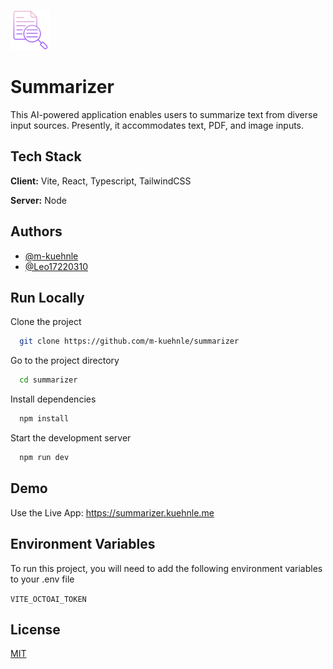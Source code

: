 ![Summarizer](src/assets/logo.png)
# Summarizer

This AI-powered application enables users to summarize text from diverse input sources. Presently, it accommodates text, PDF, and image inputs.

## Tech Stack

**Client:** Vite, React, Typescript, TailwindCSS

**Server:** Node

## Authors

- [@m-kuehnle](https://www.github.com/m-kuehnle)
- [@Leo17220310](https://www.github.com/Leo17220310)

## Run Locally

Clone the project

```bash
  git clone https://github.com/m-kuehnle/summarizer
```

Go to the project directory

```bash
  cd summarizer
```

Install dependencies

```bash
  npm install
```

Start the development server

```bash
  npm run dev
```

## Demo

Use the Live App: https://summarizer.kuehnle.me

## Environment Variables

To run this project, you will need to add the following environment variables to your .env file

`VITE_OCTOAI_TOKEN`

## License

[MIT](https://choosealicense.com/licenses/mit/)
